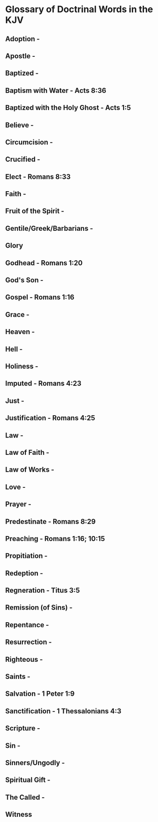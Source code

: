 # Glossary of Doctrinal Words in the KJV

## Adoption - 
## Apostle - 
## Baptized - 
## Baptism with Water - Acts 8:36
## Baptized with the Holy Ghost - Acts 1:5 
## Believe - 
## Circumcision - 
## Crucified - 
## Elect - Romans 8:33
## Faith - 
## Fruit of the Spirit - 
## Gentile/Greek/Barbarians - 
## Glory
## Godhead - Romans 1:20
## God's Son - 
## Gospel - Romans 1:16
## Grace - 
## Heaven - 
## Hell - 
## Holiness - 
## Imputed - Romans 4:23
## Just - 
## Justification - Romans 4:25
## Law - 
## Law of Faith - 
## Law of Works -
## Love - 
## Prayer - 
## Predestinate - Romans 8:29
## Preaching - Romans 1:16; 10:15
## Propitiation - 
## Redeption - 
## Regneration - Titus 3:5
## Remission (of Sins) - 
## Repentance - 
## Resurrection - 
## Righteous - 
## Saints - 
## Salvation - 1 Peter 1:9
## Sanctification - 1 Thessalonians 4:3
## Scripture - 
## Sin - 
## Sinners/Ungodly - 
## Spiritual Gift - 
## The Called - 
## Witness